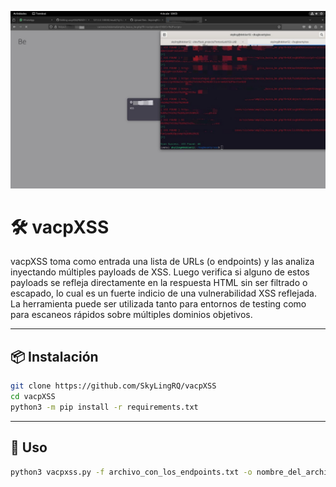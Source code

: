 ![Captura de vacpXSS](images/img.jpeg)

# 🛠️ vacpXSS

vacpXSS toma como entrada una lista de URLs (o endpoints) y las analiza inyectando múltiples payloads de XSS. Luego verifica si alguno de estos payloads se refleja directamente en la respuesta HTML sin ser filtrado o escapado, lo cual es un fuerte indicio de una vulnerabilidad XSS reflejada.
La herramienta puede ser utilizada tanto para entornos de testing como para escaneos rápidos sobre múltiples dominios objetivos.

---

## 📦 Instalación

```bash
git clone https://github.com/SkyLingRQ/vacpXSS
cd vacpXSS
python3 -m pip install -r requirements.txt
```

---

## 🚀 Uso

```bash
python3 vacpxss.py -f archivo_con_los_endpoints.txt -o nombre_del_archivo_a_guardar.txt
```
